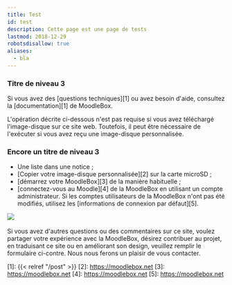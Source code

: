 ```yaml
---
title: Test
id: test
description: Cette page est une page de tests
lastmod: 2018-12-29
robotsdisallow: true
aliases:
  - bla
---
```


### Titre de niveau 3

Si vous avez des [questions techniques][1] ou avez besoin d'aide, consultez la [documentation][1] de MoodleBox.

L'opération décrite ci-dessous n'est pas requise si vous avez téléchargé l'image-disque sur ce site web. Toutefois, il peut être nécessaire de l'exécuter si vous avez reçu une image-disque personnalisée.

### Encore un titre de niveau 3

- Une liste dans une notice ;
- [Copier votre image-disque personnalisée][2] sur la carte microSD ;
- [démarrez votre MoodleBox][3] de la manière habituelle ;
- [connectez-vous au Moodle][4] de la MoodleBox en utilisant un compte administrateur. Si les comptes utilisateurs de la MoodleBox n'ont pas été modifiés, utilisez les [informations de connexion par défaut][5].

<img src="rpi3.png" srcset="rpi3.png 640w, etcher-copy.png 2000w">

Si vous avez d'autres questions ou des commentaires sur ce site, voulez partager votre expérience avec la MoodleBox, désirez contribuer au projet, en traduisant ce site ou en améliorant son design, veuillez remplir le formulaire ci-contre. Nous nous ferons un plaisir de vous contacter.

 [1]: {{< relref "/post" >}}
 [2]: https://moodlebox.net
 [3]: https://moodlebox.net
 [4]: https://moodlebox.net
 [5]: https://moodlebox.net
